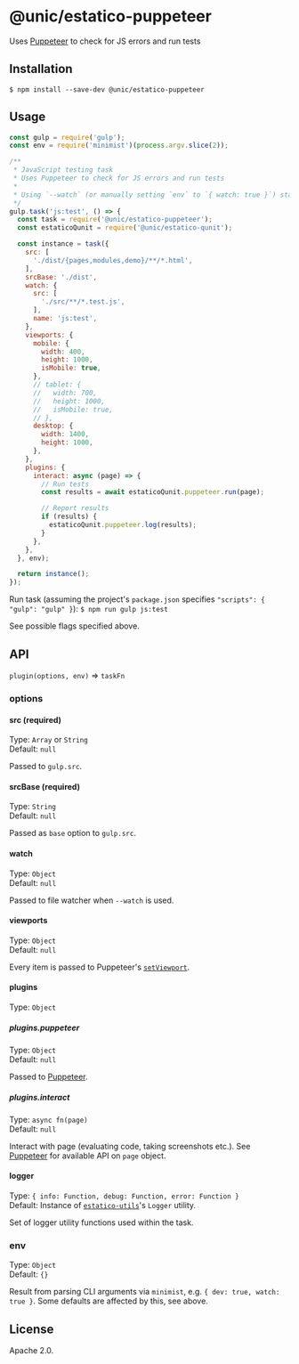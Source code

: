 # @unic/estatico-puppeteer

Uses [Puppeteer](https://github.com/GoogleChrome/puppeteer) to check for JS errors and run tests

## Installation

```
$ npm install --save-dev @unic/estatico-puppeteer
```

## Usage

```js
const gulp = require('gulp');
const env = require('minimist')(process.argv.slice(2));

/**
 * JavaScript testing task
 * Uses Puppeteer to check for JS errors and run tests
 *
 * Using `--watch` (or manually setting `env` to `{ watch: true }`) starts file watcher
 */
gulp.task('js:test', () => {
  const task = require('@unic/estatico-puppeteer');
  const estaticoQunit = require('@unic/estatico-qunit');

  const instance = task({
    src: [
      './dist/{pages,modules,demo}/**/*.html',
    ],
    srcBase: './dist',
    watch: {
      src: [
        './src/**/*.test.js',
      ],
      name: 'js:test',
    },
    viewports: {
      mobile: {
        width: 400,
        height: 1000,
        isMobile: true,
      },
      // tablet: {
      //   width: 700,
      //   height: 1000,
      //   isMobile: true,
      // },
      desktop: {
        width: 1400,
        height: 1000,
      },
    },
    plugins: {
      interact: async (page) => {
        // Run tests
        const results = await estaticoQunit.puppeteer.run(page);

        // Report results
        if (results) {
          estaticoQunit.puppeteer.log(results);
        }
      },
    },
  }, env);

  return instance();
});
```

Run task (assuming the project's `package.json` specifies `"scripts": { "gulp": "gulp" }`):
`$ npm run gulp js:test`

See possible flags specified above.

## API

`plugin(options, env)` => `taskFn`

### options

#### src (required)

Type: `Array` or `String`<br>
Default: `null`

Passed to `gulp.src`.

#### srcBase (required)

Type: `String`<br>
Default: `null`

Passed as `base` option to `gulp.src`.

#### watch

Type: `Object`<br>
Default: `null`

Passed to file watcher when `--watch` is used.

#### viewports

Type: `Object`<br>
Default: `null`

Every item is passed to Puppeteer's [`setViewport`](https://github.com/GoogleChrome/puppeteer/blob/master/docs/api.md#pagesetviewportviewport).

#### plugins

Type: `Object`

##### plugins.puppeteer

Type: `Object`<br>
Default: `null`

Passed to [Puppeteer](https://github.com/GoogleChrome/puppeteer).

##### plugins.interact

Type: `async fn(page)`<br>
Default: `null`

Interact with page (evaluating code, taking screenshots etc.). See [Puppeteer](https://github.com/GoogleChrome/puppeteer) for available API on `page` object.

#### logger

Type: `{ info: Function, debug: Function, error: Function }`<br>
Default: Instance of [`estatico-utils`](../estatico-utils)'s `Logger` utility.

Set of logger utility functions used within the task.

### env

Type: `Object`<br>
Default: `{}`

Result from parsing CLI arguments via `minimist`, e.g. `{ dev: true, watch: true }`. Some defaults are affected by this, see above.

## License

Apache 2.0.

